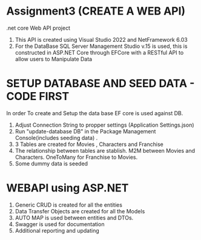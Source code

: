 # Assignment3 (CREATE A WEB API)

.net core Web API project
1) This API is created using Visual Studio 2022 and NetFramework 6.03
2) For the DataBase SQL Server Management Studio v.15 is used,  this is constructed in ASP.NET Core through EFCore with a RESTful API to allow users to Manipulate Data

# SETUP DATABASE AND SEED DATA - CODE FIRST
In order To create and Setup the data base EF core is used against DB. 
1) Adjust Connection String to propper settings (Application Settings.json)
2) Run "update-database DB" in the Package Management Console(includes seeding data) .
3) 3 Tables are created for Movies , Characters and Franchise
4) The relationship between tables are stablish. M2M between Movies and Characters. OneToMany for Franchise to Movies.
5) Some dummy data is seeded

# WEBAPI using ASP.NET
1) Generic CRUD is created for all the entities
2) Data Transfer Objects are created for all the Models 
3) AUTO MAP is used between entities and DTOs.
4) Swagger is used for documentation
5) Additional reporting and updating 
